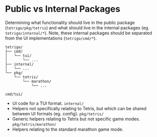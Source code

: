 # Public vs Internal Packages
Determining what functionality should live in the public package (`tetrigo/pkg/tetris`) and what should live in the internal packages (eg. `tetrigo/internal/*`). Note, these internal packages should be separated from the UI implementations (`tetrigo/cmd/*`).

```
tetrigo/
├── cmd/
│   └── tui/
│       └── ...
├── internal/ 
│   └── ...
└── pkg/ 
    └── tetris/ 
        └── marathon/ 
            └── ...
```

`cmd/tui/`
- UI code for a TUI format.
`internal/`
- Helpers not specifically relating to Tetris, but which can be shared between UI formats (eg. config).
`pkg/tetris/`
- Generic helpers relating to Tetris but not specific game modes.
`pkg/tetris/marathon/`
- Helpers relating to the standard marathon game mode.



